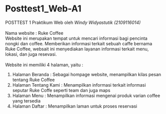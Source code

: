 # Posttest1_Web-A1
POSTTEST 1 Praktikum Web oleh *Windy Widyastutik (2109116014)*</br></br>
Nama website : Ruke Coffee </br>
Website ini merupakan tempat untuk mencari informasi bagi pencinta nongki dan coffee. 
Memberikan informasi terkait sebuah caffe bernama Ruke Coffee, websait ini menyediakan layanan informasi terkait menu, lokasi, dan juga resevasi.
</br>
</br>
Website ini memiliki 4 halaman, yaitu :
</br>
1. Halaman Beranda : Sebagai hompage website, menampilkan kilas pesan tentang Ruke Coffee
2. Halaman Tentang Kami : Menampilkan informasi terkait informasi seputar Ruke Coffe seperti team dan juga maps
3. Halaman Menu : Menampilkan informasi mengenai produk varian coffee yang tersedia
4. Halaman Daftar : Menampilkan laman untuk proses reservasi
